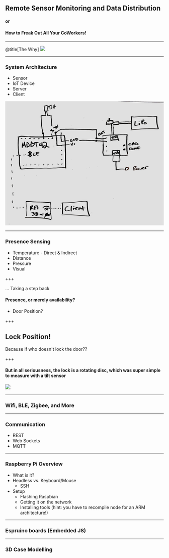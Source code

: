 ## Remote Sensor Monitoring and Data Distribution

#### or 

#### How to Freak Out All Your CoWorkers!

---

@title[The Why]
![](https://cdn.shopify.com/s/files/1/0212/1004/products/engineer-1_2c9e25cc-1bcc-4436-9eab-f4c7d13101ad_1024x1024.jpg?v=1466969773)

---

### System Architecture

- Sensor
- IoT Device
- Server
- Client

![v2.0](./whiteboard.jpg)

---

### Presence Sensing

- Temperature - Direct & Indirect
- Distance
- Pressure
- Visual

+++

... Taking a step back

#### Presence, or merely availability?

- Door Position?

+++

## Lock Position!

Because if who doesn't lock the door??

+++

#### But in all seriousness, the lock is a rotating disc, which was super simple to measure with a tilt sensor

![](https://cdn-learn.adafruit.com/assets/assets/000/000/492/original/force___flex_tiltcutaway.jpg?1396763538)

---

### Wifi, BLE, Zigbee, and More

---

### Communication

- REST
- Web Sockets
- MQTT

---

### Raspberry Pi Overview

- What is it?
- Headless vs. Keyboard/Mouse
  - SSH
- Setup
  - Flashing Raspbian
  - Getting it on the network
  - Installing tools (hint: you have to recompile node for an ARM architecture!)

---

### Espruino boards (Embedded JS)

---

### 3D Case Modelling
